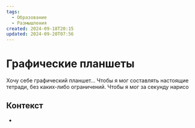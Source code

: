 ```yaml
---
tags:
  - Образование
  - Размышления
created: 2024-09-18T20:15
updated: 2024-09-20T07:56
---
```

# Графические планшеты

Хочу себе графический планшет… Чтобы я мог составлять настоящие тетради, без каких-либо ограничений. Чтобы я мог за секунду нарисо

## Контекст
- 

